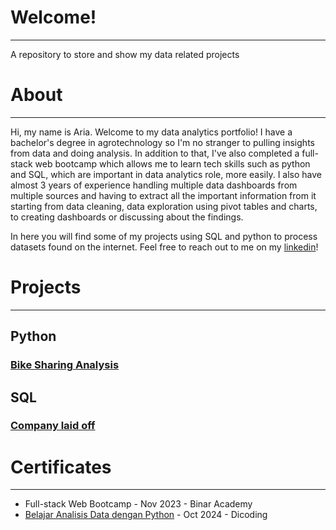 # **Welcome!**
---
A repository to store and show my data related projects

# **About**
---
Hi, my name is Aria. Welcome to my data analytics portfolio! I have a bachelor's degree in agrotechnology so I'm no stranger to pulling insights from data and doing analysis. In addition to that, I've also completed a full-stack web bootcamp which allows me to learn tech skills such as python and SQL, which are important in data analytics role, more easily. I also have almost 3 years of experience handling multiple data dashboards from multiple sources and having to extract all the important information from it starting from data cleaning, data exploration using pivot tables and charts, to creating dashboards or discussing about the findings.

In here you will find some of my projects using SQL and python to process datasets found on the internet. Feel free to reach out to me on my [linkedin](https://www.linkedin.com/in/ariafikri/)!

# **Projects**
---

## Python 
  ### [Bike Sharing Analysis](https://github.com/AriaFikri/Data-Portfolio/blob/main/Bike_Sharing_Project.ipynb) 
## SQL
  ### [Company laid off](https://github.com/AriaFikri/Data-Portfolio/blob/main/company_laid_off.sql)

# **Certificates**
---
- Full-stack Web Bootcamp - Nov 2023 - Binar Academy
- [Belajar Analisis Data dengan Python](https://www.dicoding.com/certificates/GRX53Y3N2Z0M) - Oct 2024 - Dicoding

